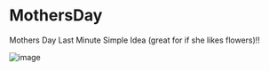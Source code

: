 # MothersDay
Mothers Day Last Minute Simple Idea (great for if she likes flowers)!!

![image](https://github.com/shreejalearn/MothersDay/assets/88001308/aeb4e23c-91d2-4262-90dc-0c3e13711e23)
